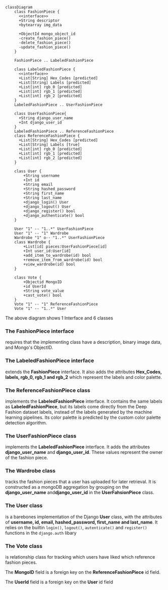 ```mermaid
classDiagram
    class FashionPiece {
      <<interface>>
      +String descriptor
      +bytearray img_data

      +ObjectId mongo_object_id
      -create_fashion_piece()
      -delete_fashion_piece()
      -update_fashion_piece()
    }

    FashionPiece .. LabeledFashionPiece

    class LabeledFashionPiece {
      <<interface>>
      +List[String] Hex_Codes [predicted]
      +List[String] Labels [predicted]
      +List[int] rgb_0 [predicted]
      +List[int] rgb_1 [predicted]
      +List[int] rgb_2 [predicted]
    }
    LabeledFashionPiece .. UserFashionPiece

    class UserFashionPiece{
      +String django_user_name
      +Int django_user_id
    }
    LabeledFashionPiece .. ReferenceFashionPiece
    class ReferenceFashionPiece {
      +List[String] Hex_Codes [predicted]
      +List[String] Labels [true]
      +List[int] rgb_0 [predicted]
      +List[int] rgb_1 [predicted]
      +List[int] rgb_2 [predicted]
    }

    class User {
        +String username
        +Int id
        +String email
        +String hashed_password
        +String first_name
        +String last_name
        +django_login() User 
        +django_logout() User 
        +django_register() bool 
        +django_authenticate() bool 
    }

    User "1" -- "1..*" UserFashionPiece 
    User "1" -- "1" Wardrobe 
    Wardrobe "1" o-- "1..*" UserFashionPiece 
    class Wardrobe {
        +List[id] pieces:UserFashionPiece[id]
        +Int user_id:User[id]
        +add_item_to_wardrobe(id) bool 
        +remove_item_from_wardrobe(id) bool 
        +view_wardrobe(id) bool 
    }

    class Vote {
        +Objectid MongoID
        +id UserId
        +String vote_value
        +cast_vote() bool
    }
    Vote "1" -- "1" ReferenceFashionPiece
    Vote "1" -- "1..*" User

```

The above diagram shows 1 Interface and 6 classes

### The **FashionPiece** interface
requires that the implementing class have a description, binary image data, and Mongo's ObjectID.

### The **LabeledFashionPiece** interface 
extends the **FashionPiece** interface. It also adds the attributes **Hex_Codes, labels, rgb_0, rgb_1 and rgb_2** which represent the labels and color palette. 

### The **ReferenceFashionPiece** class
implements the **LabeledFashionPiece** interface. It contains the same labels as **LabeledFashionPiece**, but its labels come directly from the Deep Fashion dataset labels, instead of the labels generated by the machine learning pipelines. Its color palette is predicted by the custom color palette detection algorithm.

### The **UserFashionPiece** class 
implements the **LabeledFashionPiece** interface. It adds the attributes **django_user_name** and **django_user_id**. These values represent the owner of the fashion piece.

### The **Wardrobe** class
tracks the fashion pieces that a user has uploaded for later retrieval. It is constructed as a mongoDB aggregation by grouping on the **django_user_name** and**django_user_id** in the **UserFahsionPiece** class.

### The **User** class
is a barebones implementation of the Django **User** class, with the attributes of **username, id, email, hashed_password, first_name and last_name**. It relies on the builtin `login()`, `logout()`, `autenticate()` and `register()` functions in the `django.auth` libary 

### The **Vote** class
is relationship class for tracking which users have liked which reference fashion pieces.

The **MongoID** field is a foreign key on the **ReferenceFashionPiece** id field.

The **UserId** field is a foreign key on the **User** id field
